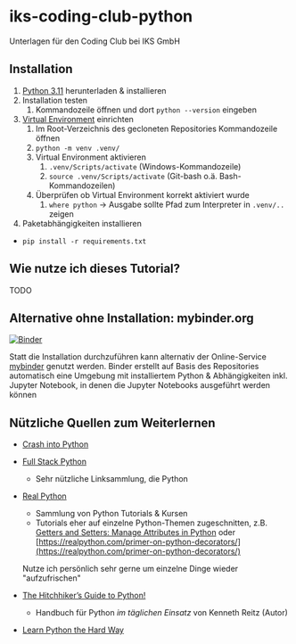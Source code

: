 # iks-coding-club-python
Unterlagen für den Coding Club bei IKS GmbH


## Installation

1. [Python 3.11](https://www.python.org/downloads/release/python-3110/) herunterladen & installieren
2. Installation testen
   1. Kommandozeile öffnen und dort `python --version` eingeben
3. [Virtual Environment](https://packaging.python.org/en/latest/guides/installing-using-pip-and-virtual-environments/#creating-a-virtual-environment) einrichten
   1. Im Root-Verzeichnis des gecloneten Repositories Kommandozeile öffnen
   2. `python -m venv .venv/`
   3. Virtual Environment aktivieren
      1. `.venv/Scripts/activate` (Windows-Kommandozeile)
      2. `source .venv/Scripts/activate` (Git-bash o.ä. Bash-Kommandozeilen)
   4. Überprüfen ob Virtual Environment korrekt aktiviert wurde
      1. `where python` -> Ausgabe sollte Pfad zum Interpreter in `.venv/..` zeigen
3. Paketabhängigkeiten installieren
  - `pip install -r requirements.txt`

## Wie nutze ich dieses Tutorial?

TODO

## Alternative ohne Installation: mybinder.org

[![Binder](https://mybinder.org/badge_logo.svg)](https://mybinder.org/v2/gh/PSteinweg/iks-coding-club-python/HEAD)

Statt die Installation durchzuführen kann alternativ der Online-Service [mybinder](https://mybinder.org/) genutzt werden.
Binder erstellt auf Basis des Repositories automatisch eine Umgebung mit installiertem Python & Abhängigkeiten inkl. Jupyter Notebook, in denen die Jupyter Notebooks ausgeführt werden können


## Nützliche Quellen zum Weiterlernen
- [Crash into Python](https://stephensugden.com/crash_into_python/)

- [Full Stack Python](https://www.fullstackpython.com/)
  - Sehr nützliche Linksammlung, die Python 
- [Real Python](https://realpython.com/)
  - Sammlung von Python Tutorials & Kursen
  - Tutorials eher auf einzelne Python-Themen zugeschnitten, z.B. [Getters and Setters: Manage Attributes in Python](https://realpython.com/preview/python-getter-setter/) oder [https://realpython.com/primer-on-python-decorators/](https://realpython.com/primer-on-python-decorators/)
  
  Nutze ich persönlich sehr gerne um einzelne Dinge wieder "aufzufrischen"
- [The Hitchhiker’s Guide to Python!](https://docs.python-guide.org/)
  - Handbuch für Python _im täglichen Einsatz_ von Kenneth Reitz (Autor)
- [Learn Python the Hard Way](https://learnpythonthehardway.org/python3/)
  